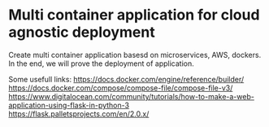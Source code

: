 # Multi container application for cloud agnostic deployment
Create multi container application basesd on microservices, AWS, dockers. In the end, we will prove the deployment of application.

Some usefull links: 
    https://docs.docker.com/engine/reference/builder/
    https://docs.docker.com/compose/compose-file/compose-file-v3/
    https://www.digitalocean.com/community/tutorials/how-to-make-a-web-application-using-flask-in-python-3
    https://flask.palletsprojects.com/en/2.0.x/